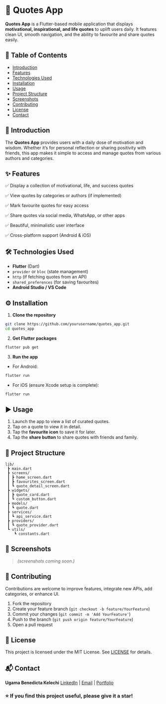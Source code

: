 # 💬 Quotes App

**Quotes App** is a Flutter-based mobile application that displays **motivational, inspirational, and life quotes** to uplift users daily. It features clean UI, smooth navigation, and the ability to favourite and share quotes easily.



## 📑 Table of Contents

* [Introduction](#introduction)
* [Features](#features)
* [Technologies Used](#technologies-used)
* [Installation](#installation)
* [Usage](#usage)
* [Project Structure](#project-structure)
* [Screenshots](#screenshots)
* [Contributing](#contributing)
* [License](#license)
* [Contact](#contact)



## 📝 Introduction

The **Quotes App** provides users with a daily dose of motivation and wisdom. Whether it’s for personal reflection or sharing positivity with friends, this app makes it simple to access and manage quotes from various authors and categories.



## ✨ Features

✅ Display a collection of motivational, life, and success quotes

✅ View quotes by categories or authors (if implemented)

✅ Mark favourite quotes for easy access

✅ Share quotes via social media, WhatsApp, or other apps

✅ Beautiful, minimalistic user interface

✅ Cross-platform support (Android & iOS)



## 🛠️ Technologies Used

* **Flutter** (Dart)
* `provider` or `bloc` (state management)
* `http` (if fetching quotes from an API)
* `shared_preferences` (for saving favourites)
* **Android Studio / VS Code**



## ⚙️ Installation

1. **Clone the repository**

```bash
git clone https://github.com/yourusername/quotes_app.git
cd quotes_app
```

2. **Get Flutter packages**

```bash
flutter pub get
```

3. **Run the app**

* For Android:

```bash
flutter run
```

* For iOS (ensure Xcode setup is complete):

```bash
flutter run
```



## ▶️ Usage

1. Launch the app to view a list of curated quotes.
2. Tap on a quote to view it in detail.
3. Tap the **favourite icon** to save it for later.
4. Tap the **share button** to share quotes with friends and family.



## 📁 Project Structure

```
lib/
 ┣ main.dart
 ┣ screens/
 ┃ ┣ home_screen.dart
 ┃ ┣ favourites_screen.dart
 ┃ ┗ quote_detail_screen.dart
 ┣ widgets/
 ┃ ┣ quote_card.dart
 ┃ ┗ custom_button.dart
 ┣ models/
 ┃ ┗ quote.dart
 ┣ services/
 ┃ ┗ api_service.dart
 ┣ providers/
 ┃ ┗ quote_provider.dart
 ┗ utils/
    ┗ constants.dart
```



## 📸 Screenshots

> *(screenshots coming soon.)*



## 🤝 Contributing

Contributions are welcome to improve features, integrate new APIs, add categories, or enhance UI.

1. Fork the repository
2. Create your feature branch (`git checkout -b feature/YourFeature`)
3. Commit your changes (`git commit -m 'Add YourFeature'`)
4. Push to the branch (`git push origin feature/YourFeature`)
5. Open a pull request



## 📄 License

This project is licensed under the MIT License. See [LICENSE](LICENSE) for details.



## 📬 Contact

**Ugama Benedicta Kelechi**
[LinkedIn](www.linkedin.com/in/ugama-benedicta-kelechi-codergirl-103041300) | [Email](mailto:ugamakelechi501@gmail.com) | [Portfolio](#)



### ⭐️ If you find this project useful, please give it a star!


